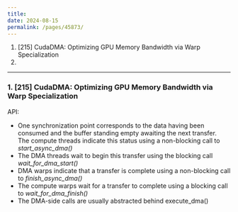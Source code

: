 ```yaml
---
title: 
date: 2024-08-15
permalink: /pages/45873/
---
```


1. [215] CudaDMA: Optimizing GPU Memory Bandwidth via Warp Specialization
2. 

---

### 1. [215] CudaDMA: Optimizing GPU Memory Bandwidth via Warp Specialization

API:
-  One synchronization point corresponds to the data having been consumed and the buffer standing empty awaiting the next transfer.\
   The compute threads indicate this status using a non-blocking call to *start_async_dma()*
-  The DMA threads wait to begin this transfer using the blocking call *wait_for_dma_start()*
-  DMA warps indicate that a transfer is complete using a non-blocking call to *finish_async_dma()*
-  The compute warps wait for a transfer to complete using a blocking call to *wait_for_dma_finish()*
-  The DMA-side calls are usually abstracted behind execute_dma()
